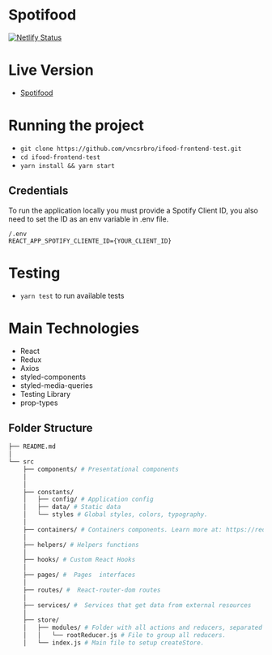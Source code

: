 # Spotifood

[![Netlify Status](https://api.netlify.com/api/v1/badges/9b5ee843-2be2-4ce3-b444-f378f8b44610/deploy-status)](https://app.netlify.com/sites/spotifood-vncsrbro/deploys)

# Live Version

- [Spotifood](https://spotifood-vncsrbro.netlify.app/)

# Running the project

- `git clone https://github.com/vncsrbro/ifood-frontend-test.git`
- `cd ifood-frontend-test`
- `yarn install && yarn start`

## Credentials

To run the application locally you must provide a Spotify Client ID, you also need to set the ID as an env variable in .env file.

`/.env` <br />
`REACT_APP_SPOTIFY_CLIENTE_ID={YOUR_CLIENT_ID}`

# Testing

- `yarn test` to run available tests

# Main Technologies

- React
- Redux
- Axios
- styled-components
- styled-media-queries
- Testing Library
- prop-types

## Folder Structure

```sh
├── README.md
│
└── src
    ├── components/ # Presentational components
    │
    │
    ├── constants/
    │   ├── config/ # Application config
    │   ├── data/ # Static data
    │   └── styles # Global styles, colors, typography.
    │
    ├── containers/ # Containers components. Learn more at: https://redux.js.org/basics/usage-with-react#presentational-and-container-components
    │
    ├── helpers/ # Helpers functions
    │
    ├── hooks/ # Custom React Hooks
    │
    ├── pages/ #  Pages  interfaces
    │
    ├── routes/ #  React-router-dom routes
    │
    ├── services/ #  Services that get data from external resources
    │
    ├── store/
    │   ├── modules/ # Folder with all actions and reducers, separated by modules.
    │   │   └── rootReducer.js # File to group all reducers.
    │   └── index.js # Main file to setup createStore.
```
